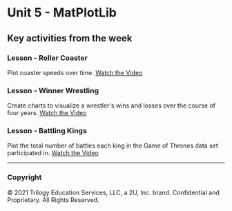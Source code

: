 # Unit 5 - MatPlotLib

## Key activities from the week

### Lesson - Roller Coaster

Plot coaster speeds over time.
[Watch the Video](https://youtu.be/OrhTwLSBAL0)

### Lesson - Winner Wrestling

Create charts to visualize a wrestler's wins and losses over the course of four years.
[Watch the Video](https://youtu.be/oKHxchPdB7o)

### Lesson - Battling Kings

Plot the total number of battles each king in the Game of Thrones data set participated in.
[Watch the Video](https://youtu.be/kVlfHXXmRAg)

- - -

### Copyright

© 2021 Trilogy Education Services, LLC, a 2U, Inc. brand. Confidential and Proprietary. All Rights Reserved. 
